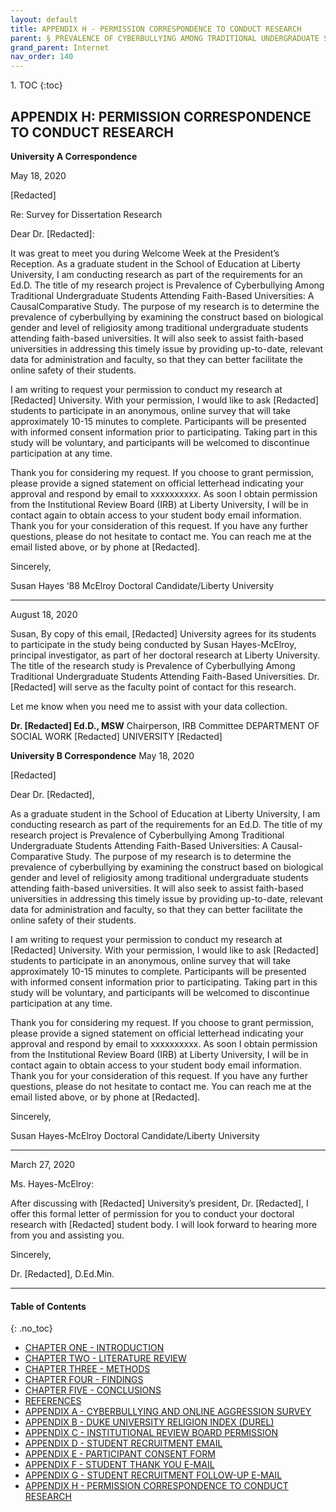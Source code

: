 ```yaml
---
layout: default
title: APPENDIX H - PERMISSION CORRESPONDENCE TO CONDUCT RESEARCH 
parent: § PREVALENCE OF CYBERBULLYING AMONG TRADITIONAL UNDERGRADUATE STUDENTS ATTENDING FAITH-BASED UNIVERSITIES - A CAUSAL-COMPARATIVE STUDY 
grand_parent: Internet
nav_order: 140 
---
```

<style>
.dont-break-out {
  /* These are technically the same, but use both */
  overflow-wrap: break-word;
  word-wrap: break-word;

  -ms-word-break: break-all;
  /* This is the dangerous one in WebKit, as it breaks things wherever */
  word-break: break-all;
  /* Instead use this non-standard one: */
  word-break: break-word;
}
</style>

<div class="dont-break-out" markdown="1">
1. TOC
{:toc}

## APPENDIX H: PERMISSION CORRESPONDENCE TO CONDUCT RESEARCH

**University A Correspondence**

May 18, 2020

[Redacted]

Re: Survey for Dissertation Research

Dear Dr. [Redacted]:

It was great to meet you during Welcome Week at the President’s Reception. As a graduate student in the School of Education at Liberty University, I am conducting research as part of the requirements for an Ed.D. The title of my research project is Prevalence of Cyberbullying Among Traditional Undergraduate Students Attending Faith-Based Universities: A CausalComparative Study. The purpose of my research is to determine the prevalence of cyberbullying by examining the construct based on biological gender and level of religiosity among traditional undergraduate students attending faith-based universities. It will also seek to assist faith-based universities in addressing this timely issue by providing up-to-date, relevant data for administration and faculty, so that they can better facilitate the online safety of their students.

I am writing to request your permission to conduct my research at [Redacted] University. With your permission, I would like to ask [Redacted] students to participate in an anonymous, online survey that will take approximately 10-15 minutes to complete. Participants will be presented with informed consent information prior to participating. Taking part in this study will be voluntary, and participants will be welcomed to discontinue participation at any time.

Thank you for considering my request. If you choose to grant permission, please provide a signed statement on official letterhead indicating your approval and respond by email to xxxxxxxxxx. As soon I obtain permission from the Institutional Review Board (IRB) at Liberty University, I will be in contact again to obtain access to your student body email information. Thank you for your consideration of this request. If you have any further questions, please do not hesitate to contact me. You can reach me at the email listed above, or by phone at [Redacted].

Sincerely,

Susan Hayes ‘88 McElroy
Doctoral Candidate/Liberty University


------------


August 18, 2020

Susan,
By copy of this email, [Redacted] University agrees for its students to participate in the study being conducted by Susan Hayes-McElroy, principal investigator, as part of her doctoral research at Liberty University. The title of the research study is Prevalence of Cyberbullying Among Traditional Undergraduate Students Attending Faith-Based Universities. Dr. [Redacted] will serve as the faculty point of contact for this research.

Let me know when you need me to assist with your data collection.

**Dr. [Redacted] Ed.D., MSW**
Chairperson, IRB Committee
DEPARTMENT OF SOCIAL WORK
[Redacted] UNIVERSITY
[Redacted]

**University B Correspondence**
May 18, 2020

[Redacted]

Dear Dr. [Redacted],

As a graduate student in the School of Education at Liberty University, I am conducting research as part of the requirements for an Ed.D. The title of my research project is Prevalence of Cyberbullying Among Traditional Undergraduate Students Attending Faith-Based Universities: A Causal-Comparative Study. The purpose of my research is to determine the prevalence of cyberbullying by examining the construct based on biological gender and level of religiosity among traditional undergraduate students attending faith-based universities. It will also seek to assist faith-based universities in addressing this timely issue by providing up-to-date, relevant data for administration and faculty, so that they can better facilitate the online safety of their students.

I am writing to request your permission to conduct my research at [Redacted] University. With your permission, I would like to ask [Redacted] students to participate in an anonymous, online survey that will take approximately 10-15 minutes to complete. Participants will be presented with informed consent information prior to participating. Taking part in this study will be voluntary, and participants will be welcomed to discontinue participation at any time.

Thank you for considering my request. If you choose to grant permission, please provide a signed statement on official letterhead indicating your approval and respond by email to xxxxxxxxxx. As soon I obtain permission from the Institutional Review Board (IRB) at Liberty University, I will be in contact again to obtain access to your student body email information. Thank you for your consideration of this request. If you have any further questions, please do not hesitate to contact me. You can reach me at the email listed above, or by phone at [Redacted].

Sincerely,

Susan Hayes-McElroy
Doctoral Candidate/Liberty University


------------


March 27, 2020

Ms. Hayes-McElroy: 

After discussing with [Redacted] University’s president, Dr. [Redacted], I offer this formal letter of permission for you to conduct your doctoral research with [Redacted] student body. I will look forward to hearing more from you and assisting you. 

Sincerely,

Dr. [Redacted], D.Ed.Min.

***
#### Table of Contents
{: .no_toc}
<ul><li> <a href="/docs/internet/prevalence-of-cyberbullying-among-traditional-undergraduate-students-attending-faith-based-universities-a-causal-comparative-study-1/">CHAPTER ONE - INTRODUCTION</a></li><li> <a href="/docs/internet/prevalence-of-cyberbullying-among-traditional-undergraduate-students-attending-faith-based-universities-a-causal-comparative-study-2/">CHAPTER TWO - LITERATURE REVIEW</a></li><li> <a href="/docs/internet/prevalence-of-cyberbullying-among-traditional-undergraduate-students-attending-faith-based-universities-a-causal-comparative-study-3/">CHAPTER THREE - METHODS</a></li><li> <a href="/docs/internet/prevalence-of-cyberbullying-among-traditional-undergraduate-students-attending-faith-based-universities-a-causal-comparative-study-4/">CHAPTER FOUR - FINDINGS</a></li><li> <a href="/docs/internet/prevalence-of-cyberbullying-among-traditional-undergraduate-students-attending-faith-based-universities-a-causal-comparative-study-5/">CHAPTER FIVE - CONCLUSIONS</a></li><li> <a href="/docs/internet/prevalence-of-cyberbullying-among-traditional-undergraduate-students-attending-faith-based-universities-a-causal-comparative-study-6/">REFERENCES</a></li><li> <a href="/docs/internet/prevalence-of-cyberbullying-among-traditional-undergraduate-students-attending-faith-based-universities-a-causal-comparative-study-7/">APPENDIX A - CYBERBULLYING AND ONLINE AGGRESSION SURVEY</a></li><li> <a href="/docs/internet/prevalence-of-cyberbullying-among-traditional-undergraduate-students-attending-faith-based-universities-a-causal-comparative-study-8/">APPENDIX B - DUKE UNIVERSITY RELIGION INDEX (DUREL)</a></li><li> <a href="/docs/internet/prevalence-of-cyberbullying-among-traditional-undergraduate-students-attending-faith-based-universities-a-causal-comparative-study-9/">APPENDIX C - INSTITUTIONAL REVIEW BOARD PERMISSION</a></li><li> <a href="/docs/internet/prevalence-of-cyberbullying-among-traditional-undergraduate-students-attending-faith-based-universities-a-causal-comparative-study-10/">APPENDIX D - STUDENT RECRUITMENT EMAIL</a></li><li> <a href="/docs/internet/prevalence-of-cyberbullying-among-traditional-undergraduate-students-attending-faith-based-universities-a-causal-comparative-study-11/">APPENDIX E - PARTICIPANT CONSENT FORM</a></li><li> <a href="/docs/internet/prevalence-of-cyberbullying-among-traditional-undergraduate-students-attending-faith-based-universities-a-causal-comparative-study-12/">APPENDIX F - STUDENT THANK YOU E-MAIL</a></li><li> <a href="/docs/internet/prevalence-of-cyberbullying-among-traditional-undergraduate-students-attending-faith-based-universities-a-causal-comparative-study-13/">APPENDIX G - STUDENT RECRUITMENT FOLLOW-UP E-MAIL</a></li><li> <a href="/docs/internet/prevalence-of-cyberbullying-among-traditional-undergraduate-students-attending-faith-based-universities-a-causal-comparative-study-14/">APPENDIX H - PERMISSION CORRESPONDENCE TO CONDUCT RESEARCH</a></li></ul>

</div>
